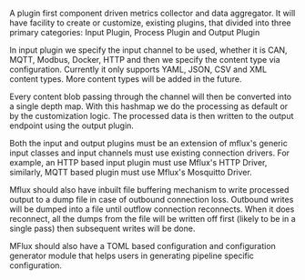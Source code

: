 A plugin first component driven metrics collector and data aggregator. It will
have facility to create or customize, existing plugins, that divided into three
primary categories: Input Plugin, Process Plugin and Output Plugin

In input plugin we specify the input channel to be used, whether it is CAN, MQTT,
Modbus, Docker, HTTP and then we specify the content type via configuration.
Currently it only supports YAML, JSON, CSV and XML content types. More content
types will be added in the future.

Every content blob passing through the channel will then be converted into a
single depth map. With this hashmap we do the processing as default or by the
customization logic. The processed data is then written to the output endpoint
using the output plugin.

Both the input and output plugins must be an extension of mflux's generic input
classes and input channels must use existing connection drivers. For
example, an HTTP based input plugin must use Mflux's HTTP Driver, similarly,
MQTT based plugin must use Mflux's Mosquitto Driver.

Mflux should also have inbuilt file buffering mechanism to write processed output
to a dump file in case of outbound connection loss. Outbound writes will be dumped
into a file until outflow connection reconnects. When it does reconnect, all the
dumps from the file will be written off first (likely to be in a single pass) then
subsequent writes will be done.

MFlux should also have a TOML based configuration and configuration generator
module that helps users in generating pipeline specific configuration.